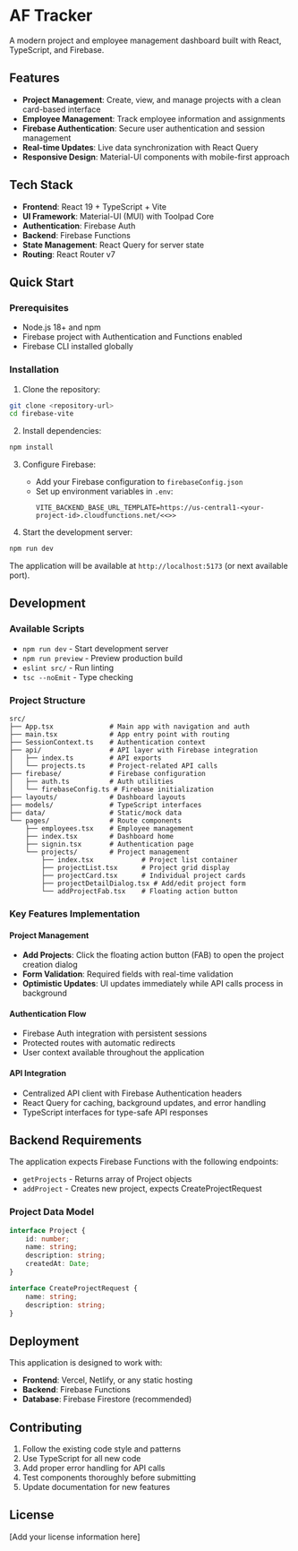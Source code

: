 # AF Tracker

A modern project and employee management dashboard built with React, TypeScript, and Firebase.

## Features

- **Project Management**: Create, view, and manage projects with a clean card-based interface
- **Employee Management**: Track employee information and assignments
- **Firebase Authentication**: Secure user authentication and session management
- **Real-time Updates**: Live data synchronization with React Query
- **Responsive Design**: Material-UI components with mobile-first approach

## Tech Stack

- **Frontend**: React 19 + TypeScript + Vite
- **UI Framework**: Material-UI (MUI) with Toolpad Core
- **Authentication**: Firebase Auth
- **Backend**: Firebase Functions
- **State Management**: React Query for server state
- **Routing**: React Router v7

## Quick Start

### Prerequisites

- Node.js 18+ and npm
- Firebase project with Authentication and Functions enabled
- Firebase CLI installed globally

### Installation

1. Clone the repository:
```bash
git clone <repository-url>
cd firebase-vite
```

2. Install dependencies:
```bash
npm install
```

3. Configure Firebase:
   - Add your Firebase configuration to `firebaseConfig.json`
   - Set up environment variables in `.env`:
     ```
     VITE_BACKEND_BASE_URL_TEMPLATE=https://us-central1-<your-project-id>.cloudfunctions.net/<<>>
     ```

4. Start the development server:
```bash
npm run dev
```

The application will be available at `http://localhost:5173` (or next available port).

## Development

### Available Scripts

- `npm run dev` - Start development server
- `npm run preview` - Preview production build
- `eslint src/` - Run linting
- `tsc --noEmit` - Type checking

### Project Structure

```
src/
├── App.tsx              # Main app with navigation and auth
├── main.tsx             # App entry point with routing
├── SessionContext.ts    # Authentication context
├── api/                 # API layer with Firebase integration
│   ├── index.ts         # API exports
│   └── projects.ts      # Project-related API calls
├── firebase/            # Firebase configuration
│   ├── auth.ts          # Auth utilities
│   └── firebaseConfig.ts # Firebase initialization
├── layouts/             # Dashboard layouts
├── models/              # TypeScript interfaces
├── data/                # Static/mock data
└── pages/               # Route components
    ├── employees.tsx    # Employee management
    ├── index.tsx        # Dashboard home
    ├── signin.tsx       # Authentication page
    └── projects/        # Project management
        ├── index.tsx            # Project list container
        ├── projectList.tsx      # Project grid display
        ├── projectCard.tsx      # Individual project cards
        ├── projectDetailDialog.tsx # Add/edit project form
        └── addProjectFab.tsx    # Floating action button
```

### Key Features Implementation

#### Project Management
- **Add Projects**: Click the floating action button (FAB) to open the project creation dialog
- **Form Validation**: Required fields with real-time validation
- **Optimistic Updates**: UI updates immediately while API calls process in background

#### Authentication Flow
- Firebase Auth integration with persistent sessions
- Protected routes with automatic redirects
- User context available throughout the application

#### API Integration
- Centralized API client with Firebase Authentication headers
- React Query for caching, background updates, and error handling
- TypeScript interfaces for type-safe API responses

## Backend Requirements

The application expects Firebase Functions with the following endpoints:

- `getProjects` - Returns array of Project objects
- `addProject` - Creates new project, expects CreateProjectRequest

### Project Data Model

```typescript
interface Project {
    id: number;
    name: string;
    description: string;
    createdAt: Date;
}

interface CreateProjectRequest {
    name: string;
    description: string;
}
```

## Deployment

This application is designed to work with:
- **Frontend**: Vercel, Netlify, or any static hosting
- **Backend**: Firebase Functions
- **Database**: Firebase Firestore (recommended)

## Contributing

1. Follow the existing code style and patterns
2. Use TypeScript for all new code
3. Add proper error handling for API calls
4. Test components thoroughly before submitting
5. Update documentation for new features

## License

[Add your license information here]